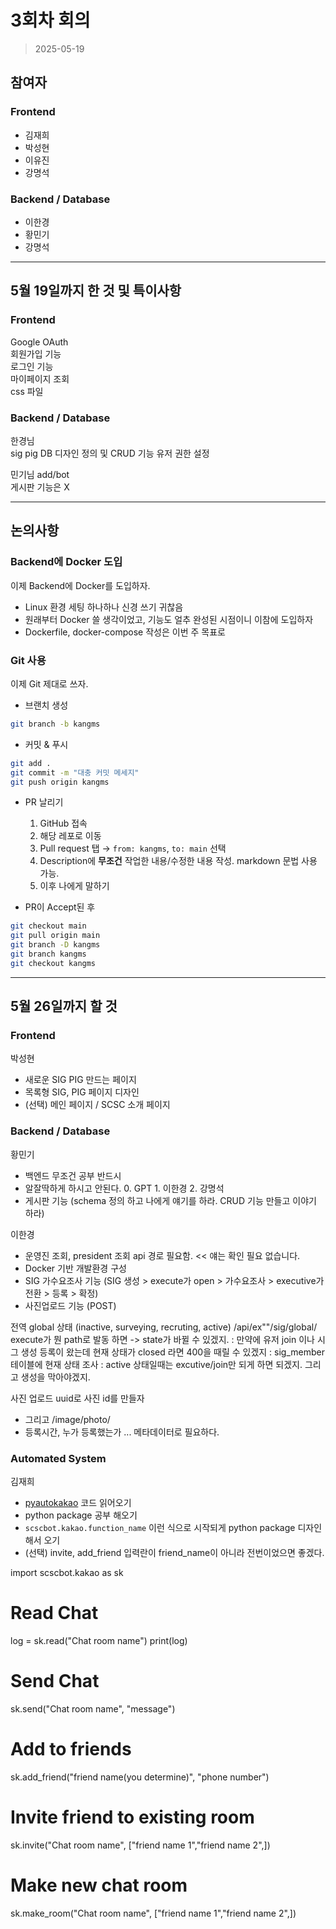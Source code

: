 # 3회차 회의  
> 2025-05-19  

## 참여자  

### Frontend
- 김재희    
- 박성현  
- 이유진  
- 강명석  

### Backend / Database  
- 이한경  
- 황민기  
- 강명석  

---  

## 5월 19일까지 한 것 및 특이사항  

### Frontend  
Google OAuth  
회원가입 기능  
로그인 기능  
마이페이지 조회  
css 파일

### Backend / Database  
한경님  
sig pig DB 디자인 정의 및 CRUD 기능
유저 권한 설정

민기님
add/bot  
게시판 기능은 X  

---  

## 논의사항  

### Backend에 Docker 도입  
이제 Backend에 Docker를 도입하자.  
- Linux 환경 세팅 하나하나 신경 쓰기 귀찮음  
- 원래부터 Docker 쓸 생각이었고, 기능도 얼추 완성된 시점이니 이참에 도입하자  
- Dockerfile, docker-compose 작성은 이번 주 목표로  

### Git 사용  
이제 Git 제대로 쓰자.  

- 브랜치 생성  
```bash
git branch -b kangms
```  

- 커밋 & 푸시  
```bash
git add .
git commit -m "대충 커밋 메세지"
git push origin kangms
```  

- PR 날리기  
  1. GitHub 접속  
  2. 해당 레포로 이동  
  3. Pull request 탭 → `from: kangms`, `to: main` 선택  
  4. Description에 **무조건** 작업한 내용/수정한 내용 작성. markdown 문법 사용 가능.  
  5. 이후 나에게 말하기  

- PR이 Accept된 후  
```bash
git checkout main
git pull origin main
git branch -D kangms
git branch kangms
git checkout kangms
```  

---  

## 5월 26일까지 할 것  

### Frontend  
박성현
- 새로운 SIG PIG 만드는 페이지
- 목록형 SIG, PIG 페이지 디자인
- (선택) 메인 페이지 / SCSC 소개 페이지

### Backend / Database  
황민기  
- 백엔드 무조건 공부 반드시  
- 알잘딱하게 하시고 안된다. 0. GPT 1. 이한경 2. 강명석  
- 게시판 기능 (schema 정의 하고 나에게 얘기를 하라. CRUD 기능 만들고 이야기 하라)  

이한경
- 운영진 조회, president 조회 api 경로 필요함. << 얘는 확인 필요 없습니다.  
- Docker 기반 개발환경 구성
- SIG 가수요조사 기능 (SIG 생성 > execute가 open > 가수요조사 > executive가 전환 > 등록 > 확정)  
- 사진업로드 기능 (POST)  

전역 global 상태 (inactive, surveying, recruting, active)
/api/ex""/sig/global/
execute가 뭔 path로 발동 하면 -> state가 바뀔 수 있겠지.
  : 만약에 유저 join 이나 시그 생성 등록이 왔는데 현재 상태가 closed 라면 400을 때릴 수 있겠지
  : sig_member 테이블에 현재 상태 조사
  : active 상태일때는 excutive/join만 되게 하면 되겠지. 그리고 생성을 막아야겠지. 

사진 업로드
uuid로 사진 id를 만들자
- 그리고 /image/photo/
- 등록시간, 누가 등록했는가 ... 메타데이터로 필요하다.  

### Automated System

김재희
- [pyautokakao](https://github.com/DDadeA/pyautokakao) 코드 읽어오기  
- python package 공부 해오기  
- `scscbot.kakao.function_name` 이런 식으로 시작되게 python package 디자인 해서 오기  
- (선택) invite, add_friend 입력란이 friend_name이 아니라 전번이었으면 좋겠다.  

import scscbot.kakao as sk

# Read Chat
log = sk.read("Chat room name")
print(log)

# Send Chat
sk.send("Chat room name", "message")

# Add to friends
sk.add_friend("friend name(you determine)", "phone number")

# Invite friend to existing room
sk.invite("Chat room name", ["friend name 1","friend name 2",])

# Make new chat room
sk.make_room("Chat room name", ["friend name 1","friend name 2",])

